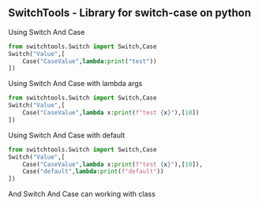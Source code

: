 SwitchTools - Library for switch-case on python
-----------------------------------------------
Using Switch And Case
```python
from switchtools.Switch import Switch,Case
Switch("Value",[
	Case("CaseValue",lambda:print("test"))
])
```
Using Switch And Case with lambda args
```python
from switchtools.Switch import Switch,Case
Switch("Value",[
	Case("CaseValue",lambda x:print(f"test {x}"),[10])
])
```
Using Switch And Case with default
```python
from switchtools.Switch import Switch,Case
Switch("Value",[
	Case("CaseValue",lambda x:print(f"test {x}"),[10]),
	Case("default",lambda:print(f"default"))
])
```
And Switch And Case can working with class
